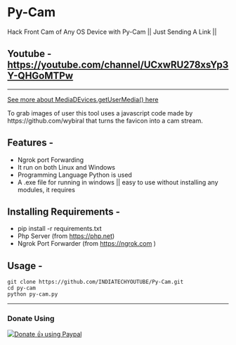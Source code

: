 # Py-Cam
Hack Front Cam of Any OS Device with Py-Cam || Just Sending A Link ||
## <a href="https://github.com/INDIATECHYOUTUBE"></a>
## Youtube - https://youtube.com/channel/UCxwRU278xsYp3Y-QHGoMTPw
***
[See more about MediaDEvices.getUserMedia() here](https://developer.mozilla.org/en-US/docs/Web/API/MediaDevices/getUserMedia)
<p>To grab images of user this tool uses a javascript code made by https://github.com/wybiral that turns the favicon into a cam stream.</p>

## Features -
 - Ngrok port Forwarding
 - It run on both Linux and Windows
 - Programming Language Python is used 
 - A .exe file for running in windows || easy to use without installing any modules, it requires
 
## Installing Requirements -
- pip install -r requirements.txt
- Php Server (from https://php.net)
- Ngrok Port Forwarder (from https://ngrok.com )

## Usage -
```
git clone https://github.com/INDIATECHYOUTUBE/Py-Cam.git
cd py-cam
python py-cam.py
```
***
### Donate Using 
<noscript><a href="https://paypal.me/indiatechyoutube"><img alt="Donate 👍 using Paypal" src="https://www.paypalobjects.com/webstatic/mktg/Logo/pp-logo-200px.png"></a></noscript>

